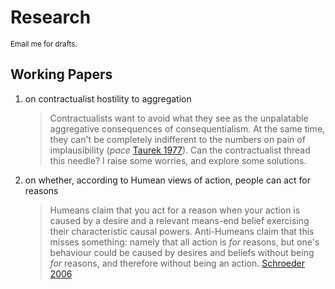 # Research

<small>Email me for drafts.</small>

## Working Papers

1. on contractualist hostility to aggregation
    > Contractualists want to avoid what they see as the unpalatable aggregative consequences of consequentialism. At the same time, they can't be completely indifferent to the numbers on pain of implausibility (*pace* [Taurek 1977](https://www.jstor.org/stable/2264945)). Can the contractualist thread this needle? I raise some worries, and explore some solutions.

2. on whether, according to Humean views of action, people can act for reasons
    > Humeans claim that you act for a reason when your action is caused by a desire and a relevant means-end belief exercising their characteristic causal powers. Anti-Humeans claim that this misses something: namely that all action is *for* reasons, but one's behaviour could be caused by desires and beliefs without being *for* reasons, and therefore without being an action. [Schroeder 2006]()
